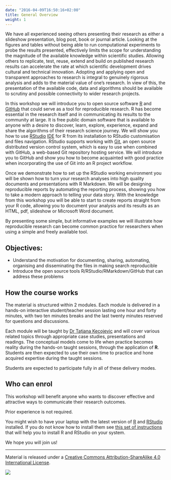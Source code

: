 ```yaml
---
date: "2016-04-09T16:50:16+02:00"
title: General Overview
weight: 1
---
```



We have all experienced seeing others presenting their research as either a slideshow presentation, blog post, book or journal article. Looking at the figures and tables without being able to run computational experiments to probe the results presented, effectively limits the scope for understanding the magnitude of the available knowledge within scientific studies. Allowing others to replicate, test, reuse, extend and build on published research results can accelerate the rate at which scientific development drives cultural and technical innovation.  Adopting and applying open and transparent approaches to research is integral to genuinely rigorous analysis and adds to the material value of one’s research. In view of this, the presentation of the available code, data and algorithms should be available to scrutiny and possible connectivity to wider research projects.

In this workshop we will introduce you to open source software [R](https://www.r-project.org/) and [GitHub](https://github.com/) that could serve as a tool for reproducible research. R has become essential in the research itself and in communicating its results to the community at large. It is free public domain software that is available to anyone with a desire to discover, learn, explore, experience, expand and share the algorithms of their research science journey.  We will show you how to use [RStudio](https://rstudio.com/) [IDE](https://rstudio.com/products/rstudio/features/) for R from its installation to RStudio customisation and files navigation. RStudio supports working with [Git](https://git-scm.com/), an open source distributed version control system, which is easy to use when combined with GitHub, a web-based Git repository hosting service. We will introduce you to GitHub and show you how to become acquainted with good practice when incorporating the use of Git into an R project workflow. 

Once we demonstrate how to set up the RStudio working environment you will be shown how to turn your research analyses into high quality documents and presentations with R Markdown. We will be designing reproducible reports by automating the reporting process, showing you how to take a modern approach to telling your data story. With the knowledge from this workshop you will be able to start to create reports straight from your R code, allowing you to document your analysis and its results as an HTML, pdf, slideshow or Microsoft Word document. 

By presenting some simple, but informative examples we will illustrate how reproducible research can become common practice for researchers when using a simple and freely available tool.

## Objectives:

-	Understand the motivation for documenting, sharing, automating, organising and disseminating the files in making search reproducible
-	Introduce the open source tools R/RStudio/RMarkdown/GitHub that can address these problems


## How the course works

The material is structured within 2 modules. Each module is delivered in a hands-on interactive student/teacher session lasting one hour and forty minutes, with two ten minutes breaks and the last twenty minutes reserved for questions and discussions.

Each module will be taught by [Dr Tatjana Kecojevic](https://tatjanakeco.rbind.io/) and will cover various related topics through appropriate case studies, presentations and readings. The conceptual models come to life when practice becomes reality during the hands-on taught sessions, through the application of **R**. Students are then expected to use their own time to practice and hone acquired expertise during the taught sessions.

Students are expected to participate fully in all of these delivery modes.

## Who can enrol

This workshop will benefit anyone who wants to discover effective and attractive ways to communicate their research outcomes.

Prior experience is not required.

You might wish to have your laptop with the latest version of [R](https://cran.r-project.org/) and [RStudio](https://rstudio.com/products/rstudio/download/) installed. If you do not know how to install them see [this set of instructions](https://tanjakec.github.io/DSBCR/index.html) that will help you to install R and RStudio on your system.

We hope you will join us!

-----------------------------
Material is released under a [Creative Commons Attribution-ShareAlike 4.0 International License](https://creativecommons.org/licenses/by-sa/4.0/).

![](/images/cc_by_sa.jpg?width=5pc)

